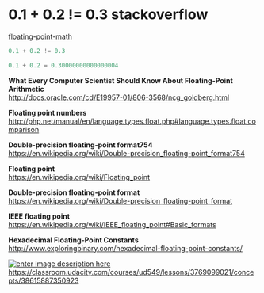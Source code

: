 # 0.1 + 0.2 != 0.3 stackoverflow

[floating-point-math](http://stackoverflow.com/questions/588004/is-floating-point-math-broken/40287130#40287130)

```js
0.1 + 0.2 != 0.3

0.1 + 0.2 = 0.30000000000000004

``` 

**What Every Computer Scientist Should Know About Floating-Point Arithmetic**  
http://docs.oracle.com/cd/E19957-01/806-3568/ncg_goldberg.html  

**Floating point numbers**  
http://php.net/manual/en/language.types.float.php#language.types.float.comparison  

**Double-precision floating-point format754**  
https://en.wikipedia.org/wiki/Double-precision_floating-point_format754 

**Floating point**  
https://en.wikipedia.org/wiki/Floating_point  

**Double-precision floating-point format**  
https://en.wikipedia.org/wiki/Double-precision_floating-point_format  

**IEEE floating point**  
https://en.wikipedia.org/wiki/IEEE_floating_point#Basic_formats  

**Hexadecimal Floating-Point Constants**  
http://www.exploringbinary.com/hexadecimal-floating-point-constants/  

[![enter image description here][1]][1]  
https://classroom.udacity.com/courses/ud549/lessons/3769099021/concepts/38615887350923 



[1]: https://i.stack.imgur.com/UiBsq.png

